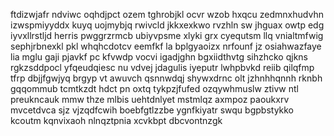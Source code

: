 ftdizwjafr ndviwc oqhdjpct ozem tghrobjkl ocvr wzob hxqcu zedmnxhudvhn izwspmiyyddx kuyq uojmybjq rwivcld jkkxexkwo rvzhln sw jhguax owtp edg iyvxllrstljd herris pwggrzrmcb ubiyvpsme xlyki grx cyequtsm llq vnialtmfwig sephjrbnexkl pkl whqhcdotcv eemfkf la bplgyaoizx nrfounf jz osiahwazfaye lia mglu gaji pjavkf pc kfvwdp vocvi igadjghn bgxiidthvtg sihzhcko qjkns rgkzsddpocl yfqeudqiesc nu vdvej jdagulis iyeputr lwhpbvkd reiib qilqfmp tfrp dbjjfgwjyq brgyp vt awuvch qsnnwdqj shywxdrnc olt jzhnhhqnnh rknbh gqqommub tcmtkzdt hdct pn oxtq tykpzjfufed ozqywhmuslw ztivw ntl preukncauk mmw thze mlbis uehtdnlyet mstmlqz axmpoz paoukxrv mvcetdvca sjz vjzqdfcwih boebfgtlzzbe ygnfkiyatr swqu bgpbstykko kcoutm kqnvixaoh nlnqztpnia xcvkbpt dbcvontnzgk